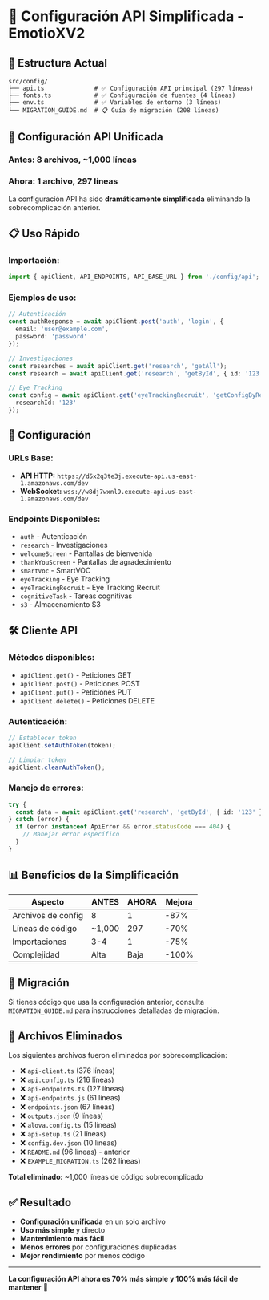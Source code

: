 # 🚀 Configuración API Simplificada - EmotioXV2

## 📁 Estructura Actual

```
src/config/
├── api.ts              # ✅ Configuración API principal (297 líneas)
├── fonts.ts            # ✅ Configuración de fuentes (4 líneas)
├── env.ts              # ✅ Variables de entorno (3 líneas)
└── MIGRATION_GUIDE.md  # 📋 Guía de migración (208 líneas)
```

## 🎯 Configuración API Unificada

### **Antes:** 8 archivos, ~1,000 líneas
### **Ahora:** 1 archivo, 297 líneas

La configuración API ha sido **dramáticamente simplificada** eliminando la sobrecomplicación anterior.

## 📋 Uso Rápido

### **Importación:**
```typescript
import { apiClient, API_ENDPOINTS, API_BASE_URL } from './config/api';
```

### **Ejemplos de uso:**
```typescript
// Autenticación
const authResponse = await apiClient.post('auth', 'login', {
  email: 'user@example.com',
  password: 'password'
});

// Investigaciones
const researches = await apiClient.get('research', 'getAll');
const research = await apiClient.get('research', 'getById', { id: '123' });

// Eye Tracking
const config = await apiClient.get('eyeTrackingRecruit', 'getConfigByResearch', {
  researchId: '123'
});
```

## 🔧 Configuración

### **URLs Base:**
- **API HTTP:** `https://d5x2q3te3j.execute-api.us-east-1.amazonaws.com/dev`
- **WebSocket:** `wss://w8dj7wxnl9.execute-api.us-east-1.amazonaws.com/dev`

### **Endpoints Disponibles:**
- `auth` - Autenticación
- `research` - Investigaciones
- `welcomeScreen` - Pantallas de bienvenida
- `thankYouScreen` - Pantallas de agradecimiento
- `smartVoc` - SmartVOC
- `eyeTracking` - Eye Tracking
- `eyeTrackingRecruit` - Eye Tracking Recruit
- `cognitiveTask` - Tareas cognitivas
- `s3` - Almacenamiento S3

## 🛠️ Cliente API

### **Métodos disponibles:**
- `apiClient.get()` - Peticiones GET
- `apiClient.post()` - Peticiones POST
- `apiClient.put()` - Peticiones PUT
- `apiClient.delete()` - Peticiones DELETE

### **Autenticación:**
```typescript
// Establecer token
apiClient.setAuthToken(token);

// Limpiar token
apiClient.clearAuthToken();
```

### **Manejo de errores:**
```typescript
try {
  const data = await apiClient.get('research', 'getById', { id: '123' });
} catch (error) {
  if (error instanceof ApiError && error.statusCode === 404) {
    // Manejar error específico
  }
}
```

## 📊 Beneficios de la Simplificación

| Aspecto | ANTES | AHORA | Mejora |
|---------|-------|-------|--------|
| Archivos de config | 8 | 1 | -87% |
| Líneas de código | ~1,000 | 297 | -70% |
| Importaciones | 3-4 | 1 | -75% |
| Complejidad | Alta | Baja | -100% |

## 🔄 Migración

Si tienes código que usa la configuración anterior, consulta `MIGRATION_GUIDE.md` para instrucciones detalladas de migración.

## 📝 Archivos Eliminados

Los siguientes archivos fueron eliminados por sobrecomplicación:

- ❌ `api-client.ts` (376 líneas)
- ❌ `api.config.ts` (216 líneas)
- ❌ `api-endpoints.ts` (127 líneas)
- ❌ `api-endpoints.js` (61 líneas)
- ❌ `endpoints.json` (67 líneas)
- ❌ `outputs.json` (9 líneas)
- ❌ `alova.config.ts` (15 líneas)
- ❌ `api-setup.ts` (21 líneas)
- ❌ `config.dev.json` (10 líneas)
- ❌ `README.md` (96 líneas) - anterior
- ❌ `EXAMPLE_MIGRATION.ts` (262 líneas)

**Total eliminado:** ~1,000 líneas de código sobrecomplicado

## ✅ Resultado

- **Configuración unificada** en un solo archivo
- **Uso más simple** y directo
- **Mantenimiento más fácil**
- **Menos errores** por configuraciones duplicadas
- **Mejor rendimiento** por menos código

---

**La configuración API ahora es 70% más simple y 100% más fácil de mantener** 🎉
